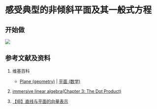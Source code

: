 # 感受典型的非倾斜平面及其一般式方程

## 开始做

![](/images/线性代数/用向量表达空间解析几何中的线和面等/感受典型的非倾斜平面及其一般式方程/1a1.jpg)



## 参考文献及资料

1. 维基百科
	- [Plane (geometry)](https://en.wikipedia.org/wiki/Plane_(geometry)) | [平面 (数学)](https://zh.wikipedia.org/wiki/%E5%B9%B3%E9%9D%A2_(%E6%95%B0%E5%AD%A6)) 
	
2. [immersive linear algebra(Chapter 3: The Dot Product)](http://immersivemath.com/ila/ch03_dotproduct/ch03.html)
3. [【IB】直线与平面的向量表示](https://zhuanlan.zhihu.com/p/73397884)